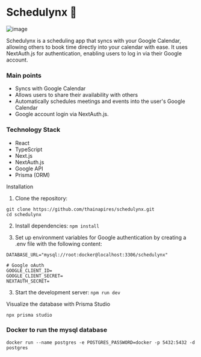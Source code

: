 # Schedulynx 📅

![image](https://github.com/user-attachments/assets/fd822d0d-6825-49fa-81f5-e48c7c826fe4)

Schedulynx is a scheduling app that syncs with your Google Calendar, allowing others to book time directly into your calendar with ease. It uses NextAuth.js for authentication, enabling users to log in via their Google account.

### Main points
- Syncs with Google Calendar
- Allows users to share their availability with others
- Automatically schedules meetings and events into the user's Google Calendar
- Google account login via NextAuth.js.

### Technology Stack
- React
- TypeScript
- Next.js
- NextAuth.js
- Google API
- Prisma (ORM)

Installation

1. Clone the repository:
```
git clone https://github.com/thainapires/schedulynx.git
cd schedulynx
```

2. Install dependencies:
```npm install```

3. Set up environment variables for Google authentication by creating a .env file with the following content:

```
DATABASE_URL="mysql://root:docker@localhost:3306/schedulynx"

# Google oAuth
GOOGLE_CLIENT_ID=
GOOGLE_CLIENT_SECRET=
NEXTAUTH_SECRET=
```

3. Start the development server:
```npm run dev```

Visualize the database with Prisma Studio

```npx prisma studio```

### Docker to run the mysql database

```docker run --name postgres -e POSTGRES_PASSWORD=docker -p 5432:5432 -d postgres```

